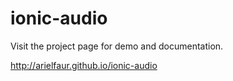 # ionic-audio
Visit the project page for demo and documentation. 

http://arielfaur.github.io/ionic-audio

